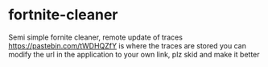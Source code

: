 # fortnite-cleaner
Semi simple fornite cleaner, remote update of traces
https://pastebin.com/tWDHQZfY is where the traces are stored you can modify the url in the application to your own link, plz skid and make it better
